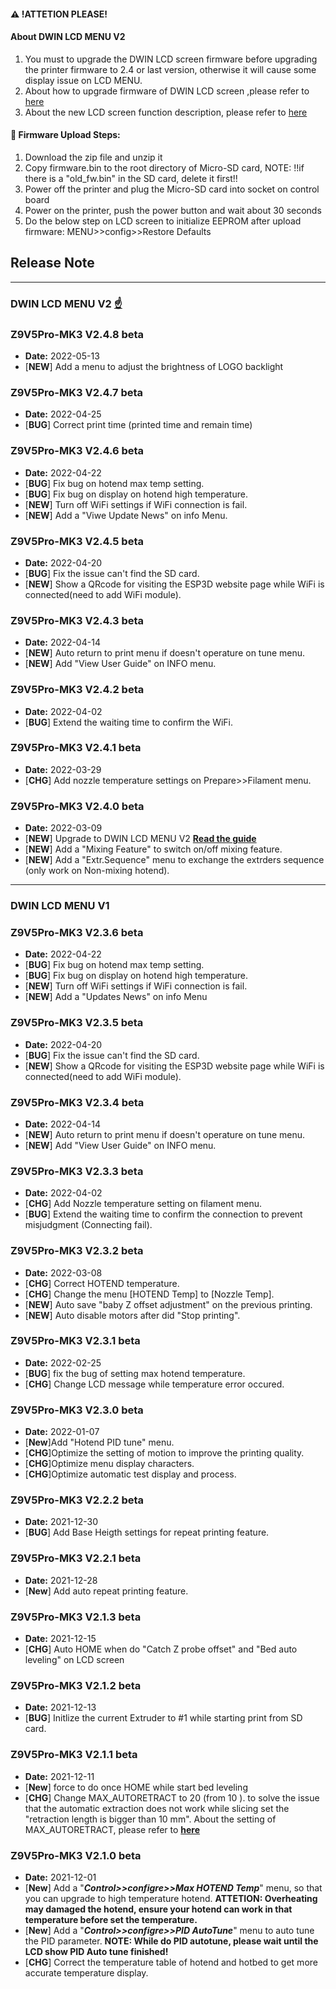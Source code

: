 #### :warning: !ATTETION PLEASE! 
#### About DWIN LCD MENU V2
1. You must to upgrade the DWIN LCD screen firmware before upgrading the printer firmware to 2.4 or last version, otherwise it will cause some display issue on LCD MENU. 
2. About how to upgrade firmware of DWIN LCD screen ,please refer to [here](https://github.com/ZONESTAR3D/Upgrade-kit-guide/tree/main/TFT-LCD/LCD-DWIN#upload-firmware)  
3. About the new LCD screen function description, please refer to [here](https://github.com/ZONESTAR3D/Upgrade-kit-guide/blob/main/TFT-LCD/LCD-DWIN/user_guide/LCD-DWIN%20MENU%20Description%20V2.pdf)  

#### :green_book: Firmware Upload Steps:
1. Download the zip file and unzip it
2. Copy firmware.bin to the root directory of Micro-SD card, 
NOTE: !!if there is a "old_fw.bin" in the SD card, delete it first!!
3. Power off the printer and plug the Micro-SD card into socket on control board
4. Power on the printer, push the power button and wait about 30 seconds
5. Do the below step on LCD screen to initialize EEPROM after upload firmware:
MENU>>config>>Restore Defaults

## Release Note

-----------------------------------------
### DWIN LCD MENU V2 [:point_up:](#about-dwin-lcd-menu-v2)
### Z9V5Pro-MK3 V2.4.8 beta
- **Date:** 2022-05-13
- [**NEW**] Add a menu to adjust the brightness of LOGO backlight

### Z9V5Pro-MK3 V2.4.7 beta
- **Date:** 2022-04-25
- [**BUG**] Correct print time (printed time and remain time)

### Z9V5Pro-MK3 V2.4.6 beta
- **Date:** 2022-04-22
- [**BUG**] Fix bug on hotend max temp setting.
- [**BUG**] Fix bug on display on hotend high temperature.
- [**NEW**] Turn off WiFi settings if WiFi connection is fail.
- [**NEW**] Add a "Viwe Update News" on info Menu.

### Z9V5Pro-MK3 V2.4.5 beta
- **Date:** 2022-04-20
- [**BUG**] Fix the issue can't find the SD card.
- [**NEW**] Show a QRcode for visiting the ESP3D website page while WiFi is connected(need to add WiFi module).

### Z9V5Pro-MK3 V2.4.3 beta
- **Date:** 2022-04-14
- [**NEW**] Auto return to print menu if doesn't operature on tune menu.
- [**NEW**] Add "View User Guide" on INFO menu.

### Z9V5Pro-MK3 V2.4.2 beta
- **Date:** 2022-04-02
- [**BUG**] Extend the waiting time to confirm the WiFi.

### Z9V5Pro-MK3 V2.4.1 beta
- **Date:** 2022-03-29
- [**CHG**] Add nozzle temperature settings on Prepare>>Filament menu. 

### Z9V5Pro-MK3 V2.4.0 beta
- **Date:** 2022-03-09
- [**NEW**] Upgrade to DWIN LCD MENU V2 [**Read the guide**](https://github.com/ZONESTAR3D/Upgrade-kit-guide/blob/main/TFT-LCD/LCD-DWIN/user_guide/LCD-DWIN%20MENU%20Description%20V2.pdf)
- [**NEW**] Add a "Mixing Feature" to switch on/off mixing feature.
- [**NEW**] Add a "Extr.Sequence" menu to exchange the extrders sequence (only work on Non-mixing hotend).  

-----------------------------------------
### DWIN LCD MENU V1

### Z9V5Pro-MK3 V2.3.6 beta
- **Date:** 2022-04-22
- [**BUG**] Fix bug on hotend max temp setting.
- [**BUG**] Fix bug on display on hotend high temperature.
- [**NEW**] Turn off WiFi settings if WiFi connection is fail.
- [**NEW**] Add a "Updates News" on info Menu

### Z9V5Pro-MK3 V2.3.5 beta
- **Date:** 2022-04-20
- [**BUG**] Fix the issue can't find the SD card.
- [**NEW**] Show a QRcode for visiting the ESP3D website page while WiFi is connected(need to add WiFi module).

### Z9V5Pro-MK3 V2.3.4 beta
- **Date:** 2022-04-14
- [**NEW**] Auto return to print menu if doesn't operature on tune menu.
- [**NEW**] Add "View User Guide" on INFO menu.

### Z9V5Pro-MK3 V2.3.3 beta
- **Date:** 2022-04-02
- [**CHG**] Add Nozzle temperature setting on filament menu.
- [**BUG**] Extend the waiting time to confirm the connection to prevent misjudgment (Connecting fail).

### Z9V5Pro-MK3 V2.3.2 beta
- **Date:** 2022-03-08
- [**CHG**] Correct HOTEND temperature.
- [**CHG**] Change the menu [HOTEND Temp] to [Nozzle Temp].   
- [**NEW**] Auto save "baby Z offset adjustment" on the previous printing. 
- [**NEW**] Auto disable motors after did "Stop printing".

### Z9V5Pro-MK3 V2.3.1 beta
- **Date:** 2022-02-25
- [**BUG**] fix the bug of setting max hotend temperature.  
- [**CHG**] Change LCD message while temperature error occured.  

### Z9V5Pro-MK3 V2.3.0 beta
- **Date:** 2022-01-07
- [**New**]Add "Hotend PID tune" menu.  
- [**CHG**]Optimize the setting of motion to improve the printing quality.  
- [**CHG**]Optimize menu display characters.
- [**CHG**]Optimize automatic test display and process.

### Z9V5Pro-MK3 V2.2.2 beta
- **Date:** 2021-12-30
- [**BUG**] Add Base Heigth settings for repeat printing feature. 

### Z9V5Pro-MK3 V2.2.1 beta
- **Date:** 2021-12-28
- [**New**] Add auto repeat printing feature. 

### Z9V5Pro-MK3 V2.1.3 beta
- **Date:** 2021-12-15 
- [**CHG**] Auto HOME when do "Catch Z probe offset" and "Bed auto leveling" on LCD screen

### Z9V5Pro-MK3 V2.1.2 beta
- **Date:** 2021-12-13 
- [**BUG**] Initlize the current Extruder to #1 while starting print from SD card.   

### Z9V5Pro-MK3 V2.1.1 beta
- **Date:** 2021-12-11 
- [**New**] force to do once HOME while start bed leveling
- [**CHG**] Change MAX_AUTORETRACT to 20 (from 10 ). to solve the issue that the automatic extraction does not work while slicing set the "retraction length is bigger than 10 mm". About the setting of MAX_AUTORETRACT, please refer to  [**here**](https://marlinfw.org/docs/configuration/configuration.html#firmware-retraction)  

### Z9V5Pro-MK3 V2.1.0 beta 
- **Date:** 2021-12-01 
- [**New**] Add a "***Control>>configre>>Max HOTEND Temp***" menu, so that you can upgrade to high temperature hotend. **ATTETION: Overheating may damaged the hotend, ensure your hotend can work in that temperature before set the temperature.**  
- [**New**] Add a "***Control>>configre>>PID AutoTune***" menu to auto tune the PID parameter.   **NOTE: While do PID autotune, please wait until the LCD show PID Auto tune finished!**  
- [**CHG**] Correct the temperature table of hotend and hotbed to get more accurate temperature display.  
